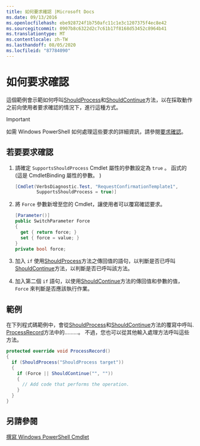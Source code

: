 ```yaml
---
title: 如何要求確認 |Microsoft Docs
ms.date: 09/13/2016
ms.openlocfilehash: ebe928724f1b750afc11c1e3c1207375f4ec8e42
ms.sourcegitcommit: 0907b8c6322d2c7c61b17f8168d53452c8964b41
ms.translationtype: MT
ms.contentlocale: zh-TW
ms.lasthandoff: 08/05/2020
ms.locfileid: "87784090"
---
```

# <a name="how-to-request-confirmations"></a>如何要求確認

這個範例會示範如何呼叫[ShouldProcess](/dotnet/api/System.Management.Automation.Cmdlet.ShouldProcess)和[ShouldContinue](/dotnet/api/System.Management.Automation.Cmdlet.ShouldContinue)方法，以在採取動作之前向使用者要求確認的情況下，進行這種方式。

> [!IMPORTANT]
> 如需 Windows PowerShell 如何處理這些要求的詳細資訊，請參閱[要求確認](./requesting-confirmation-from-cmdlets.md)。

## <a name="to-request-confirmation"></a>若要要求確認

1. 請確定 `SupportsShouldProcess` Cmdlet 屬性的參數設定為 `true` 。 函式的 (這是 CmdletBinding 屬性的參數。 ) 

    ```csharp
    [Cmdlet(VerbsDiagnostic.Test, "RequestConfirmationTemplate1",
            SupportsShouldProcess = true)]
    ```

2. 將 `Force` 參數新增至您的 Cmdlet，讓使用者可以覆寫確認要求。

    ```csharp
    [Parameter()]
    public SwitchParameter Force
    {
      get { return force; }
      set { force = value; }
    }
    private bool force;
    ```

3. 加入 `if` 使用[ShouldProcess](/dotnet/api/System.Management.Automation.Cmdlet.ShouldProcess)方法之傳回值的語句，以判斷是否已呼叫[ShouldContinue](/dotnet/api/System.Management.Automation.Cmdlet.ShouldContinue)方法，以判斷是否已呼叫該方法。

4. 加入第二個 `if` 語句，以使用[ShouldContinue](/dotnet/api/System.Management.Automation.Cmdlet.ShouldContinue)方法的傳回值和參數的值， `Force` 來判斷是否應該執行作業。

## <a name="example"></a>範例

在下列程式碼範例中，會從[ShouldProcess](/dotnet/api/System.Management.Automation.Cmdlet.ShouldProcess)和[ShouldContinue](/dotnet/api/System.Management.Automation.Cmdlet.ShouldContinue)方法的覆寫中呼叫. [ProcessRecord](/dotnet/api/System.Management.Automation.Cmdlet.ProcessRecord)方法中的.........。 不過，您也可以從其他輸入處理方法呼叫這些方法。

```csharp
protected override void ProcessRecord()
{
  if (ShouldProcess("ShouldProcess target"))
  {
    if (Force || ShouldContinue("", ""))
    {
      // Add code that performs the operation.
    }
  }
}
```

## <a name="see-also"></a>另請參閱

[撰寫 Windows PowerShell Cmdlet](./writing-a-windows-powershell-cmdlet.md)
